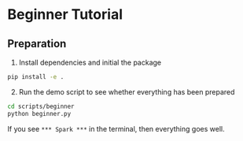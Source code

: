 # Beginner Tutorial

## Preparation

1. Install dependencies and initial the package

```bash
pip install -e .
```

2. Run the demo script to see whether everything has been prepared

```bash
cd scripts/beginner
python beginner.py
```

If you see `*** Spark ***` in the terminal, then everything goes well.
